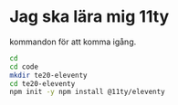 # Jag ska lära mig 11ty

kommandon för att komma igång.

```bash
cd
cd code
mkdir te20-eleventy
cd te20-eleventy
npm init -y npm install @11ty/eleventy
```